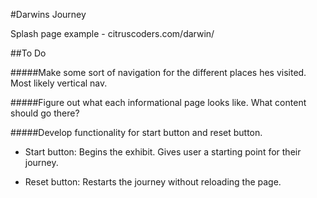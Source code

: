 #Darwins Journey

Splash page example - citruscoders.com/darwin/

##To Do

#####Make some sort of navigation for the different places hes visited.  Most likely vertical nav.

#####Figure out what each informational page looks like.  What content should go there?

#####Develop functionality for start button and reset button.

* Start button:  Begins the exhibit. Gives user a starting point for their journey.

* Reset button:  Restarts the journey without reloading the page.



